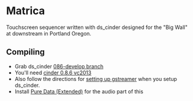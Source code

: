 # Matrica
Touchscreen sequencer written with ds_cinder designed for the "Big Wall" at downstream in Portland Oregon.

## Compiling
* Grab ds_cinder [086-develop branch]( https://github.com/Downstream/ds_cinder)
* You'll need [cinder 0.8.6 vc2013](http://libcinder.org/download/)
* Also follow the directions for [setting up gstreamer](https://github.com/Downstream/ds_cinder/tree/086-develop/projects/video/gstreamer-1.0) when you setup ds_cinder.
* Install [Pure Data (Extended)](https://puredata.info/downloads/pd-extended) for the audio part of this
